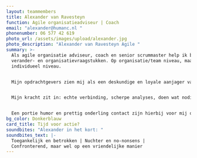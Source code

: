 ```yaml
---
layout: teammembers
title: Alexander van Ravesteyn
function: Agile organisatieadviseur | Coach
email: "alexander@humanc.nl "
phonenumber: 06 577 42 619
photo_url: /assets/images/upload/alexander.jpg
photo_description: "Alexander van Ravesteyn Agile "
summary: >-
  Als agile organisatie adviseur, coach en senior scrummaster help ik bij
  verander- en organisatievraagstukken. Op organisatie/team niveau, maar ook op
  individueel niveau.​


  Mijn opdrachtgevers zien mij als een deskundige en loyale aanjager van het realiseren van hun doelstellingen.​


  Mijn kracht zit in: echte verbinding, scherpe analyses, doen wat nodig is, samen met anderen heldere lijnen uitzetten én zorgen dat het blijft werken. ​


  Een portie humor en prettig onderling contact zijn hierbij voor mij onontbeerlijk.
bg_color: Donkerblauw
card_title: Tijd voor actie?
soundbites: "Alexander in het kort: "
soundbites_text: |-
  Toegankelijk en betrokken​ | Nuchter en no-nonsens​ | 
  Confronterend, maar wel op een vriendelijke manier
---
```

